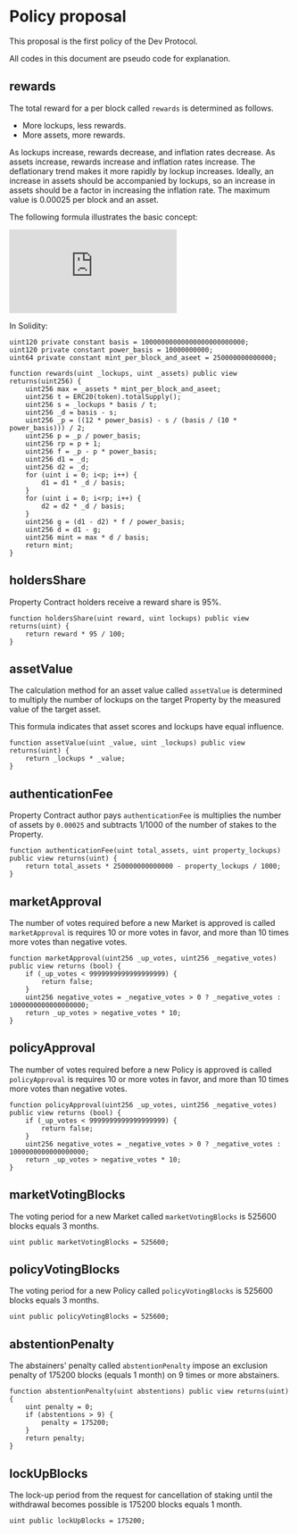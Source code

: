 # Policy proposal

This proposal is the first policy of the Dev Protocol.

All codes in this document are pseudo code for explanation.

## rewards

The total reward for a per block called `rewards` is determined as follows.

- More lockups, less rewards.
- More assets, more rewards.

As lockups increase, rewards decrease, and inflation rates decrease. As assets increase, rewards increase and inflation rates increase. The deflationary trend makes it more rapidly by lockup increases. Ideally, an increase in assets should be accompanied by lockups, so an increase in assets should be a factor in increasing the inflation rate. The maximum value is 0.00025 per block and an asset.

The following formula illustrates the basic concept:

![Rewards = Max*(1-StakingRate)^((12-(StakingRate*10))/2+1)](https://latex.codecogs.com/svg.latex?Rewards%20%3D%20Max*%281-StakingRate%29%5E%7B%2812-%28StakingRate*10%29%29/2&plus;1%7D)

In Solidity:

```solidity
uint120 private constant basis = 10000000000000000000000000;
uint120 private constant power_basis = 10000000000;
uint64 private constant mint_per_block_and_aseet = 250000000000000;

function rewards(uint _lockups, uint _assets) public view returns(uint256) {
	uint256 max = _assets * mint_per_block_and_aseet;
	uint256 t = ERC20(token).totalSupply();
	uint256 s = _lockups * basis / t;
	uint256 _d = basis - s;
	uint256 _p = ((12 * power_basis) - s / (basis / (10 * power_basis))) / 2;
	uint256 p = _p / power_basis;
	uint256 rp = p + 1;
	uint256 f = _p - p * power_basis;
	uint256 d1 = _d;
	uint256 d2 = _d;
	for (uint i = 0; i<p; i++) {
		d1 = d1 * _d / basis;
	}
	for (uint i = 0; i<rp; i++) {
		d2 = d2 * _d / basis;
	}
	uint256 g = (d1 - d2) * f / power_basis;
	uint256 d = d1 - g;
	uint256 mint = max * d / basis;
	return mint;
}
```

## holdersShare

Property Contract holders receive a reward share is 95%.

```solidity
function holdersShare(uint reward, uint lockups) public view returns(uint) {
	return reward * 95 / 100;
}
```

## assetValue

The calculation method for an asset value called `assetValue` is determined to multiply the number of lockups on the target Property by the measured value of the target asset.

This formula indicates that asset scores and lockups have equal influence.

```solidity
function assetValue(uint _value, uint _lockups) public view returns(uint) {
	return _lockups * _value;
}
```

## authenticationFee

Property Contract author pays `authenticationFee` is multiplies the number of assets by `0.00025` and subtracts 1/1000 of the number of stakes to the Property.

```solidity
function authenticationFee(uint total_assets, uint property_lockups) public view returns(uint) {
	return total_assets * 250000000000000 - property_lockups / 1000;
}
```

## marketApproval

The number of votes required before a new Market is approved is called `marketApproval` is requires 10 or more votes in favor, and more than 10 times more votes than negative votes.

```solidity
function marketApproval(uint256 _up_votes, uint256 _negative_votes) public view returns (bool) {
	if (_up_votes < 9999999999999999999) {
		return false;
	}
	uint256 negative_votes = _negative_votes > 0 ? _negative_votes : 1000000000000000000;
	return _up_votes > negative_votes * 10;
}
```

## policyApproval

The number of votes required before a new Policy is approved is called `policyApproval` is requires 10 or more votes in favor, and more than 10 times more votes than negative votes.

```solidity
function policyApproval(uint256 _up_votes, uint256 _negative_votes) public view returns (bool) {
	if (_up_votes < 9999999999999999999) {
		return false;
	}
	uint256 negative_votes = _negative_votes > 0 ? _negative_votes : 1000000000000000000;
	return _up_votes > negative_votes * 10;
}
```

## marketVotingBlocks

The voting period for a new Market called `marketVotingBlocks` is 525600 blocks equals 3 months.

```solidity
uint public marketVotingBlocks = 525600;
```

## policyVotingBlocks

The voting period for a new Policy called `policyVotingBlocks` is 525600 blocks equals 3 months.

```solidity
uint public policyVotingBlocks = 525600;
```

## abstentionPenalty

The abstainers' penalty called `abstentionPenalty` impose an exclusion penalty of 175200 blocks (equals 1 month) on 9 times or more abstainers.

```solidity
function abstentionPenalty(uint abstentions) public view returns(uint) {
	uint penalty = 0;
	if (abstentions > 9) {
		penalty = 175200;
	}
	return penalty;
}
```

## lockUpBlocks

The lock-up period from the request for cancellation of staking until the withdrawal becomes possible is 175200 blocks equals 1 month.

```solidity
uint public lockUpBlocks = 175200;
```
